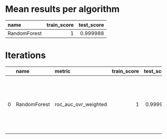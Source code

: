 # Mean results per algorithm
| name         |   train_score |   test_score |
|:-------------|--------------:|-------------:|
| RandomForest |             1 |     0.999988 |

# Iterations
|    | name         | metric               |   train_score |   test_score | hyperparameters                                                                                                                   |
|---:|:-------------|:---------------------|--------------:|-------------:|:----------------------------------------------------------------------------------------------------------------------------------|
|  0 | RandomForest | roc_auc_ovr_weighted |             1 |     0.999988 | {'n_estimators': 400, 'min_samples_split': 5, 'min_samples_leaf': 1, 'max_features': 'sqrt', 'max_depth': 50, 'bootstrap': False} |

